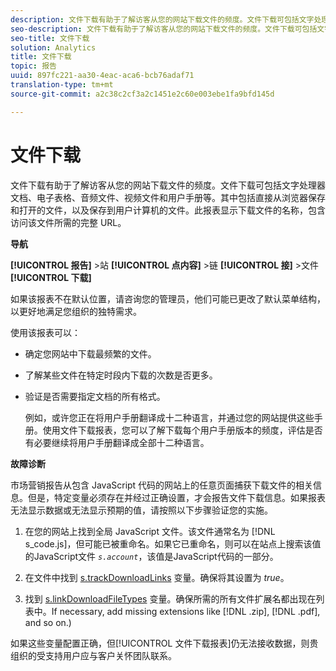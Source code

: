 ```yaml
---
description: 文件下载有助于了解访客从您的网站下载文件的频度。文件下载可包括文字处理器文档、电子表格、音频文件、视频文件和用户手册等。其中包括直接从浏览器保存和打开的文件，以及保存到用户计算机的文件。此报表显示下载文件的名称，包含访问该文件所需的完整 URL。
seo-description: 文件下载有助于了解访客从您的网站下载文件的频度。文件下载可包括文字处理器文档、电子表格、音频文件、视频文件和用户手册等。其中包括直接从浏览器保存和打开的文件，以及保存到用户计算机的文件。此报表显示下载文件的名称，包含访问该文件所需的完整 URL。
seo-title: 文件下载
solution: Analytics
title: 文件下载
topic: 报告
uuid: 897fc221-aa30-4eac-aca6-bcb76adaf71
translation-type: tm+mt
source-git-commit: a2c38c2cf3a2c1451e2c60e003ebe1fa9bfd145d

---
```



# 文件下载

文件下载有助于了解访客从您的网站下载文件的频度。文件下载可包括文字处理器文档、电子表格、音频文件、视频文件和用户手册等。其中包括直接从浏览器保存和打开的文件，以及保存到用户计算机的文件。此报表显示下载文件的名称，包含访问该文件所需的完整 URL。

**导航**

**[!UICONTROL 报告]** &gt;站 **[!UICONTROL 点内容]** &gt;链 **[!UICONTROL 接]** &gt;文件 **[!UICONTROL 下载]**

如果该报表不在默认位置，请咨询您的管理员，他们可能已更改了默认菜单结构，以更好地满足您组织的独特需求。

使用该报表可以：

* 确定您网站中下载最频繁的文件。
* 了解某些文件在特定时段内下载的次数是否更多。
* 验证是否需要指定文档的所有格式。

   例如，或许您正在将用户手册翻译成十二种语言，并通过您的网站提供这些手册。使用文件下载报表，您可以了解下载每个用户手册版本的频度，评估是否有必要继续将用户手册翻译成全部十二种语言。

**故障诊断**

市场营销报告从包含 JavaScript 代码的网站上的任意页面捕获下载文件的相关信息。但是，特定变量必须存在并经过正确设置，才会报告文件下载信息。如果报表无法显示数据或无法显示预期的值，请按照以下步骤验证您的实施。

1. 在您的网站上找到全局 JavaScript 文件。该文件通常名为 [!DNL s_code.js]，但可能已被重命名。如果它已重命名，则可以在站点上搜索该值的JavaScript文件 *`s.account`*，该值是JavaScript代码的一部分。

1. 在文件中找到 [s.trackDownloadLinks](https://marketing.adobe.com/resources/help/en_US/sc/implement/c_trackdownllinks.html) 变量。确保将其设置为 *true*。

1. 找到 [s.linkDownloadFileTypes](https://marketing.adobe.com/resources/help/en_US/sc/implement/c_linkdownfiletypes.html) 变量。确保所需的所有文件扩展名都出现在列表中。If necessary, add missing extensions like [!DNL .zip], [!DNL .pdf], and so on.)

如果这些变量配置正确，但[!UICONTROL 文件下载报表]仍无法接收数据，则贵组织的受支持用户应与客户关怀团队联系。
